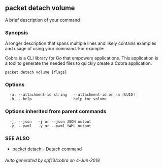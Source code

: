 ## packet detach volume

A brief description of your command

### Synopsis

A longer description that spans multiple lines and likely contains examples
and usage of using your command. For example:

Cobra is a CLI library for Go that empowers applications.
This application is a tool to generate the needed files
to quickly create a Cobra application.

```
packet detach volume [flags]
```

### Options

```
  -a, --attachment-id string   --attachment-id or -a [UUID]
  -h, --help                   help for volume
```

### Options inherited from parent commands

```
  -j, --json   -j or --json JSON output
  -y, --yaml   -y or --yaml YAML output
```

### SEE ALSO

* [packet detach](packet_detach.md)	 - Detach command

###### Auto generated by spf13/cobra on 4-Jun-2018
